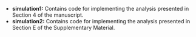 - **simulation1:** Contains code for implementing the analysis presented in Section 4 of the manuscript.  
- **simulation2:** Contains code for implementing the analysis presented in Section E of the Supplementary Material.
